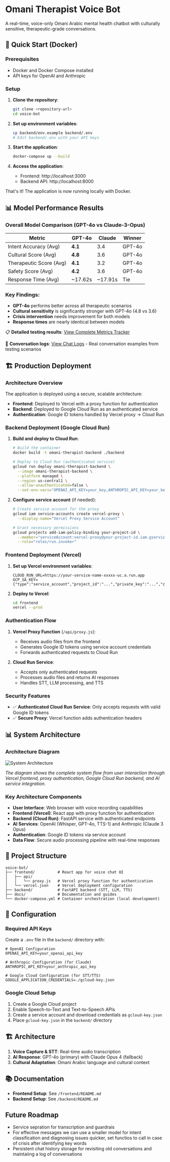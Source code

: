 # Omani Therapist Voice Bot

A real-time, voice-only Omani Arabic mental health chatbot with culturally sensitive, therapeutic-grade conversations.

## 🚀 Quick Start (Docker)

### Prerequisites
- Docker and Docker Compose installed
- API keys for OpenAI and Anthropic

### Setup

1. **Clone the repository**:
   ```bash
   git clone <repository-url>
   cd voice-bot
   ```

2. **Set up environment variables**:
   ```bash
   cp backend/env.example backend/.env
   # Edit backend/.env with your API keys
   ```

3. **Start the application**:
   ```bash
   docker-compose up --build
   ```

4. **Access the application**:
   - Frontend: http://localhost:3000
   - Backend API: http://localhost:8000

That's it! The application is now running locally with Docker.

## 📊 Model Performance Results

### Overall Model Comparison (GPT-4o vs Claude-3-Opus)

| Metric                  | GPT-4o   | Claude   | Winner |
| ----------------------- | -------- | -------- | ------ |
| Intent Accuracy (Avg)   | **4.1**  | 3.4      | GPT-4o |
| Cultural Score (Avg)    | **4.8**  | 3.6      | GPT-4o |
| Therapeutic Score (Avg) | **4.1**  | 3.2      | GPT-4o |
| Safety Score (Avg)      | **4.2**  | 3.6      | GPT-4o |
| Response Time (Avg)     | ~17.62s  | ~17.91s  | Tie    |

### Key Findings:
- **GPT-4o** performs better across all therapeutic scenarios
- **Cultural sensitivity** is significantly stronger with GPT-4o (4.8 vs 3.6)
- **Crisis intervention** needs improvement for both models
- **Response times** are nearly identical between models

📋 **Detailed testing results**: [View Complete Metrics Tracker](./docs/METRICS_TRACKER.md)

📝 **Conversation logs**: [View Chat Logs](./docs/conversations/) - Real conversation examples from testing scenarios

## 🏗️ Production Deployment

### Architecture Overview

The application is deployed using a secure, scalable architecture:

- **Frontend**: Deployed to Vercel with a proxy function for authentication
- **Backend**: Deployed to Google Cloud Run as an authenticated service
- **Authentication**: Google ID tokens handled by Vercel proxy → Cloud Run

### Backend Deployment (Google Cloud Run)

1. **Build and deploy to Cloud Run**:
   ```bash
   # Build the container
   docker build -t omani-therapist-backend ./backend
   
   # Deploy to Cloud Run (authenticated service)
   gcloud run deploy omani-therapist-backend \
     --image omani-therapist-backend \
     --platform managed \
     --region us-central1 \
     --allow-unauthenticated=false \
     --set-env-vars="OPENAI_API_KEY=your_key,ANTHROPIC_API_KEY=your_key"
   ```

2. **Configure service account** (if needed):
   ```bash
   # Create service account for the proxy
   gcloud iam service-accounts create vercel-proxy \
     --display-name="Vercel Proxy Service Account"
   
   # Grant necessary permissions
   gcloud projects add-iam-policy-binding your-project-id \
     --member="serviceAccount:vercel-proxy@your-project-id.iam.gserviceaccount.com" \
     --role="roles/run.invoker"
   ```

### Frontend Deployment (Vercel)

1. **Set up Vercel environment variables**:
   ```env
   CLOUD_RUN_URL=https://your-service-name-xxxxx-uc.a.run.app
   GCP_SA_KEY={"type":"service_account","project_id":"...","private_key":"...","client_email":"..."}
   ```

2. **Deploy to Vercel**:
   ```bash
   cd frontend
   vercel --prod
   ```

### Authentication Flow

1. **Vercel Proxy Function** (`/api/proxy.js`):
   - Receives audio files from the frontend
   - Generates Google ID tokens using service account credentials
   - Forwards authenticated requests to Cloud Run

2. **Cloud Run Service**:
   - Accepts only authenticated requests
   - Processes audio files and returns AI responses
   - Handles STT, LLM processing, and TTS

### Security Features

- ✅ **Authenticated Cloud Run Service**: Only accepts requests with valid Google ID tokens
- ✅ **Secure Proxy**: Vercel function adds authentication headers


## 📊 System Architecture

### Architecture Diagram

![System Architecture](./Architecture%20diagram.png)

*The diagram shows the complete system flow from user interaction through Vercel frontend, proxy authentication, Google Cloud Run backend, and AI service integration.*

### Key Architecture Components

- **User Interface**: Web browser with voice recording capabilities
- **Frontend (Vercel)**: React app with proxy function for authentication
- **Backend (Cloud Run)**: FastAPI service with authenticated endpoints
- **AI Services**: OpenAI (Whisper, GPT-4o, TTS-1) and Anthropic (Claude 3 Opus)
- **Authentication**: Google ID tokens via service account
- **Data Flow**: Secure audio processing pipeline with real-time responses

## 📁 Project Structure

```
voice-bot/
├── frontend/          # React app for voice chat UI
│   ├── api/
│   │   └── proxy.js   # Vercel proxy function for authentication
│   └── vercel.json    # Vercel deployment configuration
├── backend/           # FastAPI backend (STT, LLM, TTS)
├── docs/              # Documentation and guides
└── docker-compose.yml # Container orchestration (local development)
```

## 🔧 Configuration

### Required API Keys

Create a `.env` file in the `backend/` directory with:

```env
# OpenAI Configuration
OPENAI_API_KEY=your_openai_api_key

# Anthropic Configuration (for Claude)
ANTHROPIC_API_KEY=your_anthropic_api_key

# Google Cloud Configuration (for STT/TTS)
GOOGLE_APPLICATION_CREDENTIALS=./gcloud-key.json
```

### Google Cloud Setup

1. Create a Google Cloud project
2. Enable Speech-to-Text and Text-to-Speech APIs
3. Create a service account and download credentials as `gcloud-key.json`
4. Place `gcloud-key.json` in the `backend/` directory

## 🏗️ Architecture

1. **Voice Capture & STT**: Real-time audio transcription
2. **AI Response**: GPT-4o (primary) with Claude Opus 4 (fallback)
3. **Cultural Adaptation**: Omani Arabic language and cultural context

## 📚 Documentation

- **Frontend Setup**: See `/frontend/README.md`
- **Backend Setup**: See `/backend/README.md`

## Future Roadmap
- Service sepration for transcription and guardrais
- For effective messages we can use a smaller model for intent classification and diagnosing issues quicker, set functios to call in case of crisis after identifying key words
- Persistent chat history storage for revisiting old conversations and maintaiing a log of conversations
